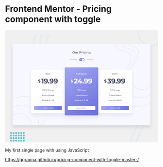 # Frontend Mentor - Pricing component with toggle

![Design preview for the Pricing component with toggle coding challenge](./design/desktop-preview.jpg)

My first single page with using JavaScript 

https://ggrappa.github.io/pricing-component-with-toggle-master-/
